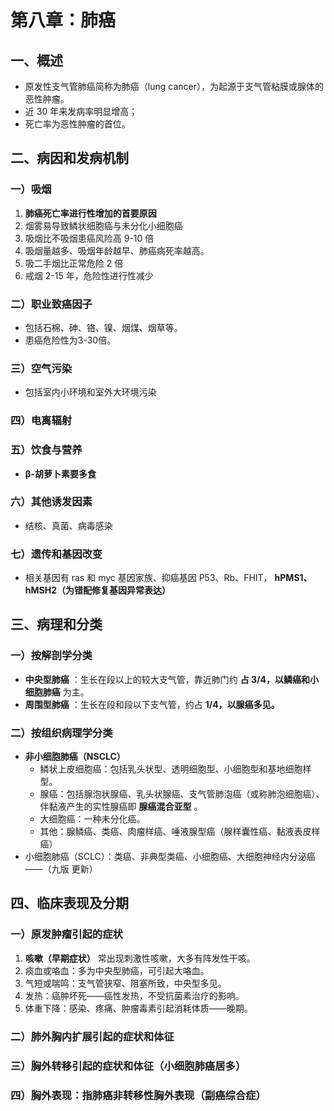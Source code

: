 # 第八章：肺癌

## 一、概述

- 原发性支气管肺癌简称为肺癌（lung cancer），为起源于支气管粘膜或腺体的恶性肿瘤。
- 近 30 年来发病率明显增高；
- 死亡率为恶性肿瘤的首位。

## 二、病因和发病机制

### 一）吸烟

1. **肺癌死亡率进行性增加的首要原因**
2. 烟雾易导致鳞状细胞癌与未分化小细胞癌
3. 吸烟比不吸烟患癌风险高 9-10 倍
4. 吸烟量越多、吸烟年龄越早、肺癌病死率越高。
5. 吸二手烟比正常危险 2 倍
6. 戒烟 2-15 年，危险性进行性减少

### 二）职业致癌因子

- 包括石棉、砷、铬、镍、烟煤、烟草等。 
- 患癌危险性为3-30倍。

### 三）空气污染

- 包括室内小环境和室外大环境污染

### 四）电离辐射

### 五）饮食与营养

- **β-胡萝卜素要多食**

### 六）其他诱发因素

- 结核、真菌、病毒感染

### 七）遗传和基因改变

- 相关基因有 ras 和 myc 基因家族、抑癌基因 P53、Rb、FHIT， **hPMS1、hMSH2（为错配修复基因异常表达）**

## 三、病理和分类

### 一）按解剖学分类

- **中央型肺癌** ：生长在段以上的较大支气管，靠近肺门约 **占 3/4，以鳞癌和小细胞肺癌** 为主。
- **周围型肺癌** ：生长在段和段以下支气管，约占 **1/4，以腺癌多见。**

### 二）按组织病理学分类

- **非小细胞肺癌（NSCLC）**
  - 鳞状上皮细胞癌：包括乳头状型、透明细胞型、小细胞型和基地细胞样型。
  - 腺癌：包括腺泡状腺癌、乳头状腺癌、支气管肺泡癌（或称肺泡细胞癌）、伴黏液产生的实性腺癌即 **腺癌混合亚型** 。
  - 大细胞癌：一种未分化癌。
  - 其他：腺鳞癌、类癌、肉瘤样癌、唾液腺型癌（腺样囊性癌、黏液表皮样癌）
- 小细胞肺癌（SCLC）：类癌、非典型类癌、小细胞癌、大细胞神经内分泌癌——（九版
  更新）

## 四、临床表现及分期

### 一）原发肿瘤引起的症状

1. **咳嗽（早期症状）** 常出现刺激性咳嗽，大多有阵发性干咳。
2. 痰血或咯血：多为中央型肺癌，可引起大咯血。
3. 气短或喘鸣：支气管狭窄、阻塞所致，中央型多见。
4. 发热：癌肿坏死——癌性发热，不受抗菌素治疗的影响。
5. 体重下降：感染、疼痛、肿瘤毒素引起消耗体质——晚期。

### 二）肺外胸内扩展引起的症状和体征

### 三）胸外转移引起的症状和体征（小细胞肺癌居多）

### 四）胸外表现：指肺癌非转移性胸外表现（副癌综合症）